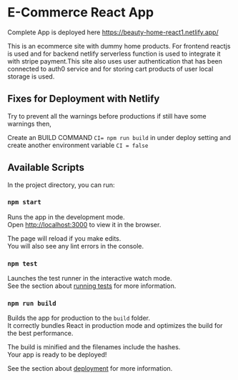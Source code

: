 # E-Commerce React App
Complete App is deployed here https://beauty-home-react1.netlify.app/

This is an ecommerce site with dummy home products.
For frontend reactjs is used and for backend netlify serverless function is used to integrate it with stripe payment.This site also uses user authentication that has been connected to auth0 service and for storing cart products of user local storage is used.

## Fixes for Deployment with Netlify
Try to prevent all the warnings before productions if still have some warnings then,

Create an BUILD COMMAND `CI= npm run build` in under deploy setting and create another environment variable `CI = false`

## Available Scripts

In the project directory, you can run:

### `npm start`

Runs the app in the development mode.\
Open [http://localhost:3000](http://localhost:3000) to view it in the browser.

The page will reload if you make edits.\
You will also see any lint errors in the console.

### `npm test`

Launches the test runner in the interactive watch mode.\
See the section about [running tests](https://facebook.github.io/create-react-app/docs/running-tests) for more information.

### `npm run build`

Builds the app for production to the `build` folder.\
It correctly bundles React in production mode and optimizes the build for the best performance.

The build is minified and the filenames include the hashes.\
Your app is ready to be deployed!

See the section about [deployment](https://facebook.github.io/create-react-app/docs/deployment) for more information.



